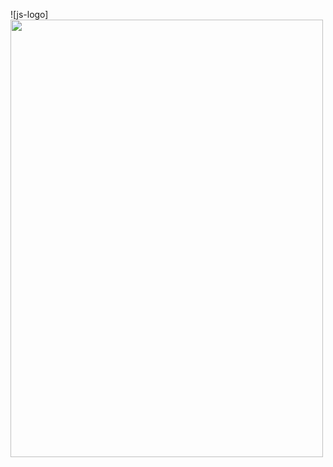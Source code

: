 ![js-logo] <img src = "(https://github.com/CemWebDev/Vanilla-JavaScript-Tutorial/assets/137628926/dea7d51d-9871-4935-8f98-aa2a7d8ebc1c" width="500" height="700">

